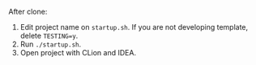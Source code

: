 After clone:
1. Edit project name on `startup.sh`. If you are not developing template, delete `TESTING=y`.
2. Run `./startup.sh`.
3. Open project with CLion and IDEA.

